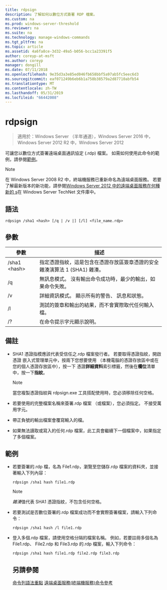 ```yaml
---
title: rdpsign
description: 了解如何以數位方式簽署 RDP 檔案。
ms.custom: na
ms.prod: windows-server-threshold
ms.reviewer: na
ms.suite: na
ms.technology: manage-windows-commands
ms.tgt_pltfrm: na
ms.topic: article
ms.assetid: 4a6fa8ce-3d32-49a5-b056-bcc1a23391f5
author: coreyp-at-msft
ms.author: coreyp
manager: dongill
ms.date: 07/11/2018
ms.openlocfilehash: 9e35d3a3e85ed046fb658bbf5a97ab5fc5eec6d3
ms.sourcegitcommit: eaf071249b6eb6b1a758b38579a2d87710abfb54
ms.translationtype: MT
ms.contentlocale: zh-TW
ms.lasthandoff: 05/31/2019
ms.locfileid: "66442008"
---
```

# <a name="rdpsign"></a>rdpsign

>適用於：Windows Server （半年通道），Windows Server 2016 中，Windows Server 2012 R2 中，Windows Server 2012

可讓您以數位方式簽署遠端桌面通訊協定 (.rdp) 檔案。
如需如何使用此命令的範例，請參閱[範例](#BKMK_examples)。

> [!NOTE]
> 在 Windows Server 2008 R2 中，終端機服務已重新命名為遠端桌面服務。 若要了解最新版本的新功能，請參閱[Windows Server 2012 中的遠端桌面服務在何種新的 s](https://technet.microsoft.com/library/hh831527)在 Windows Server TechNet 文件庫中。

## <a name="syntax"></a>語法
```
rdpsign /sha1 <hash> [/q | /v |] [/l] <file_name.rdp>
```

## <a name="parameters"></a>參數

|參數|描述|
|-------|--------|
|/sha1 \<hash>|指定憑證指紋，這是包含在憑證存放區簽章憑證的安全雜湊演算法 1 (SHA1) 雜湊。|
|/q|無訊息模式。 沒有輸出命令成功時，最少的輸出，如果命令失敗。|
|/v|詳細資訊模式。 顯示所有的警告、 訊息和狀態。|
|/l|測試的簽章和輸出的結果，而不會實際取代任何輸入檔。|
|/?|在命令提示字元顯示說明。|

## <a name="remarks"></a>備註
-   SHA1 憑證指模應該代表受信任之.rdp 檔案發行者。 若要取得憑證指紋，開啟 憑證 嵌入式管理單元中，按兩下您想要使用 （本機電腦的憑證存放區中或在您的個人憑證存放區中），按一下 憑證**詳細資料**索引標籤，然後在**欄位**清單中，按一下**指紋**。

    > [!NOTE]
    > 當您複製憑證指紋與 rdpsign.exe 工具搭配使用時，您必須移除任何空格。

-   若要使用的完整檔案名稱來簽署.rdp 檔案 （或檔案），您必須指定。 不接受萬用字元。
-   帶正負號的輸出檔案會覆寫輸入的檔。
-   如果無法讀取或寫入的任何.rdp 檔案，此工具會繼續下一個檔案中，如果指定了多個檔案。

## <a name="BKMK_examples"></a>範例
- 若要簽署的.rdp 檔，名為 File1.rdp，瀏覽至您儲存.rdp 檔案的資料夾，並接著輸入下列內容：
  ```
  rdpsign /sha1 hash file1.rdp
  ```
  > [!NOTE]
  > *雜湊*值代表 SHA1 憑證指紋，不包含任何空格。
- 若要測試是否數位簽署的.rdp 檔案成功而不會實際簽署檔案，請輸入下列命令：
  ```
  rdpsign /sha1 hash /l file1.rdp
  ```
- 登入多個.rdp 檔案，請使用空格分隔的檔案名稱。 例如，若要註冊多個名為 File1.rdp、 File2.rdp 和 File3.rdp 的.rdp 檔案，輸入下列命令：
  ```
  rdpsign /sha1 hash file1.rdp file2.rdp file3.rdp
  ```
  ## <a name="see-also"></a>另請參閱
  [命令列語法重點](command-line-syntax-key.md)
  [遠端桌面服務&#40;終端機服務&#41;命令參考](remote-desktop-services-terminal-services-command-reference.md)
